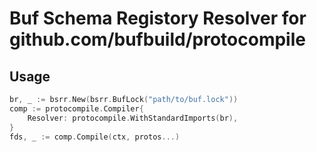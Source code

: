 # Buf Schema Registory Resolver for github.com/bufbuild/protocompile

## Usage

``` go
br, _ := bsrr.New(bsrr.BufLock("path/to/buf.lock"))
comp := protocompile.Compiler{
	Resolver: protocompile.WithStandardImports(br),
}
fds, _ := comp.Compile(ctx, protos...)
```
